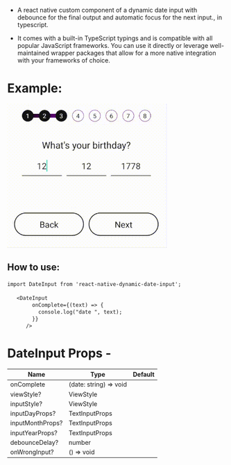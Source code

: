 - A react native custom component of a dynamic date input with debounce for the final output and automatic focus for the next input., in typescript.

- It comes with a built-in TypeScript typings and is compatible with all popular JavaScript frameworks. You can use it directly or leverage well-maintained wrapper packages that allow for a more native integration with your frameworks of choice.

# Example:

![](./assets/videos/1.gif)

## How to use:

```
import DateInput from 'react-native-dynamic-date-input';

   <DateInput
        onComplete={(text) => {
          console.log("date ", text);
        }}
      />
```

# DateInput Props -

| Name             | Type                   | Default |
| ---------------- | ---------------------- | ------- |
| onComplete       | (date: string) => void |
| viewStyle?       | ViewStyle              |
| inputStyle?      | ViewStyle              |
| inputDayProps?   | TextInputProps         |
| inputMonthProps? | TextInputProps         |
| inputYearProps?  | TextInputProps         |
| debounceDelay?   | number                 |
| onWrongInput?    | () => void             |
